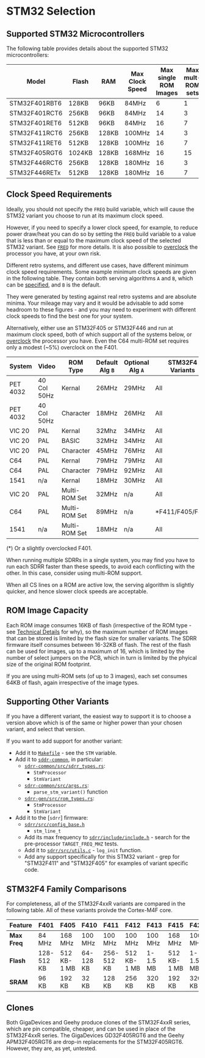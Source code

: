 # STM32 Selection

## Supported STM32 Microcontrollers

The following table provides details about the supported STM32 microcontrollers:

| Model | Flash | RAM | Max Clock Speed | Max single ROM Images | Max mult-ROM sets | Build variant |
|-------|-------|-----|-----------------|-----------------------|-------------|---------------|
| STM32F401RBT6 | 128KB | 96KB | 84MHz | 6 | 1 | f401rb |
| STM32F401RCT6 | 256KB | 96KB | 84MHz | 14 | 3 | f401rc |
| STM32F401RET6 | 512KB | 96KB | 84MHz | 16 | 7 | f401re |
| STM32F411RCT6 | 256KB | 128KB | 100MHz | 14 | 3 | f411rc |
| STM32F411RET6 | 512KB | 128KB | 100MHz | 16 | 7 | f411re |
| STM32F405RGT6 | 1024KB | 128KB | 168MHz | 16 | 15 | f405rg |
| STM32F446RCT6 | 256KB | 128KB | 180MHz | 16 | 3 | f446rc |
| STM32F446RETx | 512KB | 128KB | 180MHz | 16 | 7 | f446re |

## Clock Speed Requirements

Ideally, you should not specify the `FREQ` build variable, which will cause the STM32 variant you choose to run at its maximum clock speed.

However, if you need to specify a lower clock speed, for example, to reduce power draw/heat you can do so by setting the `FREQ` build variable to a value that is less than or equal to the maximum clock speed of the selected STM32 variant.  See [`FREQ`](/docs/CONFIGURATION.md#freq) for more details.  It is also possible to [overclock](/docs/CONFIGURATION.md#overclock) the processor you have, at your own risk.

Different retro systems, and different use cases, have different minimum clock speed requirements.  Some example minimum clock speeds are given in the following table.  They contain both serving algorithms `A` and `B`, which can be [specified](/docs/CONFIGURATION.md#serve_alg), and `B` is the default.

They were generated by testing against real retro systems and are absolute minima.  Your mileage may vary and it would be advisable to add some headroom to these figures - and you may need to experiment with different clock speeds to find the best one for your system.

Alternatively, either use an STM32F405 or STM32F446 and run at maximum clock speed, both of which support all of the systems below, or [overclock](/docs/CONFIGURATION.md#overclock) the processor you have.  Even the C64 multi-ROM set requires only a modest (~5%) overclock on the F401.

| System | Video | ROM Type | Default Alg `B` | Optional Alg `A` | STM32F4 Variants | Release Measured | Notes |
|--------|-------|----------|-------|-------|------------------------|------------------|-------|
| PET 4032 | 40 Col 50Hz | Kernal | 26MHz | 29MHz | All | v0.2.1 | $E000 tested |
| PET 4032 | 40 Col 50Hz | Character | 18MHz | 26MHz | All | v0.2.1 | |
| VIC 20 | PAL | Kernal | 32Mhz | 34MHz | All | v0.2.1 | |
| VIC 20 | PAL | BASIC | 32MHz | 34MHz | All | v0.2.1 | |
| VIC 20 | PAL | Character | 45MHz | 76MHz | All | v0.2.1 | |
| C64 | PAL | Kernal | 79MHz | 79MHz | All | v0.2.1 | |
| C64 | PAL | Character | 79MHz | 92MHz | All | v0.2.1 | |
| 1541 | n/a | Kernal | 18MHz | 30MHz | All | v0.2.1 | $C000 tested |
| VIC 20 | PAL | Multi-ROM Set | 32MHz | n/a | All | v0.2.1 | Kernal+BASIC |
| C64 | PAL | Multi-ROM Set | 89MHz | n/a | *F411/F405/F446 | v0.2.1 | Kernal+BASIC+Char |
| 1541 | n/a | Multi-ROM Set | 18MHz | n/a | All | v0.2.1 | $C000+$E000 |

(*) Or a slightly overclocked F401.

When running multiple SDRRs in a single system, you may find you have to run each SDRR faster than these speeds, to avoid each conflicting with the other.  In this case, consider using multi-ROM support.

When all CS lines on a ROM are active low, the serving algorithm is slightly quicker, and hence slower clock speeds are acceptable.

## ROM Image Capacity

Each ROM image consumes 16KB of flash (irrespective of the ROM type - see [Technical Details](/docs/TECHNICAL-DETAILS.md) for why), so the maximum number of ROM images that can be stored is limited by the flash size for smaller variants.  The SDRR firmware itself consumes between 16-32KB of flash.  The rest of the flash can be used for images, up to a maximum of 16, which is limited by the number of select jumpers on the PCB, which in turn is limited by the phyical size of the original ROM footprint.

If you are using multi-ROM sets (of up to 3 images), each set consumes 64KB of flash, again irrespective of the image types.

## Supporting Other Variants

If you have a different variant, the easiest way to support it is to choose a version above which is of the same or higher power than your chosen variant, and select that version.

If you want to add support for another variant:

- Add it to [`Makefile`](/Makefile) - see the `STM` variable.
- Add it to [`sddr-common`](/sdrr-common), in particular:
  - [`sdrr-common/src/sdrr_types.rs`](sdrr-common/src/sdrr_types.rs):
    - `StmProcessor`
    - `StmVariant`
  - [`sdrr-common/src/args.rs`](sdrr-common/src/args.rs):
    - `parse_stm_variant()` function
  - [`sdrr-gen/src/rom_types.rs`](sdrr-gen/src/rom_types.rs):
    - `StmProcessor`
    - `StmVariant`
- Add it to the [`sdrr`] firmware:
  - [`sdrr/src/config_base.h`](/sdrr/src/config_base.h)
    - `stm_line_t`
  - Add its max frequency to [`sdrr/include/include.h`](/sdrr/include/include.h) - search for the pre-processor `TARGET_FREQ_MHZ` tests.
  - Add it to [`sdrr/src/utils.c`](/sdrr/src/utils.c) - `log_init` function.
  - Add any support specifically for this STM32 variant - grep for "STM32F411" and "STM32F405" for examples of variant specific code.

## STM32F4 Family Comparisons

For completeness, all of the STM32F4xxR variants are compared in the following table.  All of these variants proivde the Cortex-M4F core.

| Feature | F401 | F405 | F410 | F411 | F412 | F413 | F415 | F423 | F446 |
|---------|------|------|------|------|------|------|------|------|------|
| **Max Freq** | 84 MHz | 168 MHz | 100 MHz | 100 MHz | 100 MHz | 100 MHz | 168 MHz | 100 MHz | 180 MHz |
| **Flash** | 128-512 KB | 512 KB-1 MB | 64-128 KB | 256-512 KB | 512 KB-1 MB | 1-1.5 MB | 512 KB-1 MB | 1-1.5 MB | 256-512 KB |
| **SRAM** | 96 KB | 192 KB | 32 KB | 128 KB | 256 KB | 320 KB | 192 KB | 320 KB | 128 KB |

## Clones

Both GigaDevices and Geehy produce clones of the STM32F4xxR series, which are pin compatible, cheaper, and can be used in place of the STM32F4xxR series.  The GigaDevices GD32F405RGT6 and the Geehy APM32F405RGT6 are drop-in replacements for the STM32F405RGT6.  However, they are, as yet, untested.
